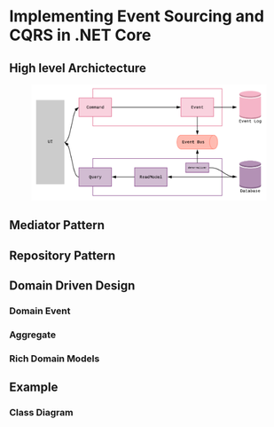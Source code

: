 # Implementing Event Sourcing and CQRS in .NET Core


## High level Archictecture

<figure>
  <img src='../../assets/images/high_level_architecture.png'>
  <figcaption></figcaption>
</figure>


## Mediator Pattern

## Repository Pattern

## Domain Driven Design


### Domain Event
### Aggregate
### Rich Domain Models

## Example
### Class Diagram